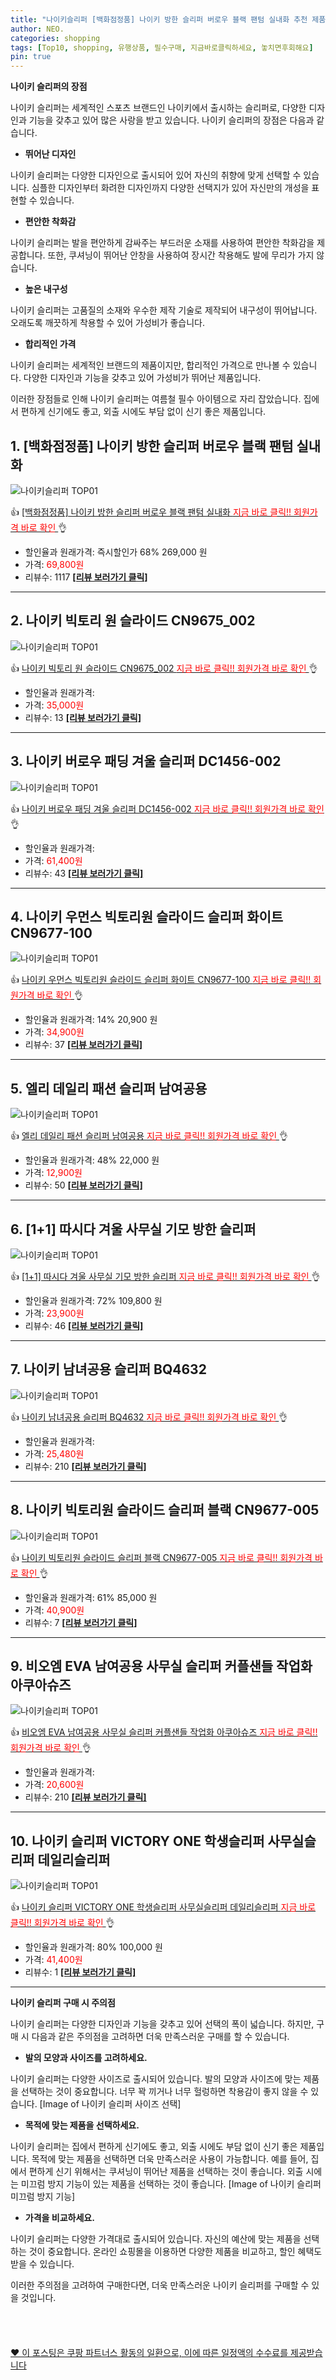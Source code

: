 ```yaml
---
title: "나이키슬리퍼 [백화점정품] 나이키 방한 슬리퍼 버로우 블랙 팬텀 실내화 추천 제품 비교 최저 가격 비교 장점 구매가이드"
author: NEO.
categories: shopping
tags: [Top10, shopping, 유행상품, 필수구매, 지금바로클릭하세요, 놓치면후회해요]
pin: true
---
```

**나이키 슬리퍼의 장점**

나이키 슬리퍼는 세계적인 스포츠 브랜드인 나이키에서 출시하는 슬리퍼로, 다양한 디자인과 기능을 갖추고 있어 많은 사랑을 받고 있습니다. 나이키 슬리퍼의 장점은 다음과 같습니다.

* **뛰어난 디자인**

나이키 슬리퍼는 다양한 디자인으로 출시되어 있어 자신의 취향에 맞게 선택할 수 있습니다. 심플한 디자인부터 화려한 디자인까지 다양한 선택지가 있어 자신만의 개성을 표현할 수 있습니다.

* **편안한 착화감**

나이키 슬리퍼는 발을 편안하게 감싸주는 부드러운 소재를 사용하여 편안한 착화감을 제공합니다. 또한, 쿠셔닝이 뛰어난 안창을 사용하여 장시간 착용해도 발에 무리가 가지 않습니다.

* **높은 내구성**

나이키 슬리퍼는 고품질의 소재와 우수한 제작 기술로 제작되어 내구성이 뛰어납니다. 오래도록 깨끗하게 착용할 수 있어 가성비가 좋습니다.

* **합리적인 가격**

나이키 슬리퍼는 세계적인 브랜드의 제품이지만, 합리적인 가격으로 만나볼 수 있습니다. 다양한 디자인과 기능을 갖추고 있어 가성비가 뛰어난 제품입니다.

이러한 장점들로 인해 나이키 슬리퍼는 여름철 필수 아이템으로 자리 잡았습니다. 집에서 편하게 신기에도 좋고, 외출 시에도 부담 없이 신기 좋은 제품입니다.

   

## 1. [백화점정품] 나이키 방한 슬리퍼 버로우 블랙 팬텀 실내화

![나이키슬리퍼 TOP01](https://thumbnail10.coupangcdn.com/thumbnails/remote/490x490ex/image/vendor_inventory/55b8/a79621eb15861261491ca082fff483fa8909e831c3a1230fba40bd72ef10.png)


👍 [[백화점정품] 나이키 방한 슬리퍼 버로우 블랙 팬텀 실내화 <font color=red> 지금 바로 클릭!! 회원가격 바로 확인 </font> ](https://link.coupang.com/re/AFFSDP?lptag=AF3617701&subid=GithubCoopas&pageKey=6916410387&traceid=V0-153&itemId=16686588567&vendorItemId=87771903056) 👌 


- 할인율과 원래가격: 즉시할인가 68%  269,000   원
- 가격: <span style='color:red'>69,800원</span>
- 리뷰수: 1117  [**[리뷰 보러가기 클릭]**](https://link.coupang.com/re/AFFSDP?lptag=AF3617701&subid=GithubCoopas&pageKey=6916410387&traceid=V0-153&itemId=16686588567&vendorItemId=87771903056)

---


   

## 2. 나이키 빅토리 원 슬라이드 CN9675_002

![나이키슬리퍼 TOP01](https://thumbnail8.coupangcdn.com/thumbnails/remote/490x490ex/image/vendor_inventory/6198/ebbb486cf80ec1f1e83083f4738bff1c8e38dc0039fe36415233f992b8a1.jpg)


👍 [나이키 빅토리 원 슬라이드 CN9675_002 <font color=red> 지금 바로 클릭!! 회원가격 바로 확인 </font> ](https://link.coupang.com/re/AFFSDP?lptag=AF3617701&subid=GithubCoopas&pageKey=4806043589&traceid=V0-153&itemId=6176630195&vendorItemId=85863085857) 👌 


- 할인율과 원래가격: 
- 가격: <span style='color:red'>35,000원</span>
- 리뷰수: 13  [**[리뷰 보러가기 클릭]**](https://link.coupang.com/re/AFFSDP?lptag=AF3617701&subid=GithubCoopas&pageKey=4806043589&traceid=V0-153&itemId=6176630195&vendorItemId=85863085857)

---


   

## 3. 나이키 버로우 패딩 겨울 슬리퍼 DC1456-002

![나이키슬리퍼 TOP01](https://thumbnail8.coupangcdn.com/thumbnails/remote/490x490ex/image/vendor_inventory/05db/3645829e36299571f1f834e5a9d8154b28ecda1be36f2dbb83bcb46d770d.jpg)


👍 [나이키 버로우 패딩 겨울 슬리퍼 DC1456-002 <font color=red> 지금 바로 클릭!! 회원가격 바로 확인 </font> ](https://link.coupang.com/re/AFFSDP?lptag=AF3617701&subid=GithubCoopas&pageKey=6804155622&traceid=V0-153&itemId=16074497109&vendorItemId=87749451258) 👌 


- 할인율과 원래가격: 
- 가격: <span style='color:red'>61,400원</span>
- 리뷰수: 43  [**[리뷰 보러가기 클릭]**](https://link.coupang.com/re/AFFSDP?lptag=AF3617701&subid=GithubCoopas&pageKey=6804155622&traceid=V0-153&itemId=16074497109&vendorItemId=87749451258)

---


   

## 4. 나이키 우먼스 빅토리원 슬라이드 슬리퍼 화이트 CN9677-100

![나이키슬리퍼 TOP01](https://thumbnail6.coupangcdn.com/thumbnails/remote/490x490ex/image/vendor_inventory/bf8c/a7d3e5d611c00e40b86adcd8e731be3bc9e0d8075dede82a0f9d99c0c54a.jpg)


👍 [나이키 우먼스 빅토리원 슬라이드 슬리퍼 화이트 CN9677-100 <font color=red> 지금 바로 클릭!! 회원가격 바로 확인 </font> ](https://link.coupang.com/re/AFFSDP?lptag=AF3617701&subid=GithubCoopas&pageKey=7495863317&traceid=V0-153&itemId=19610948478&vendorItemId=86907444410) 👌 


- 할인율과 원래가격: 14%  20,900   원
- 가격: <span style='color:red'>34,900원</span>
- 리뷰수: 37  [**[리뷰 보러가기 클릭]**](https://link.coupang.com/re/AFFSDP?lptag=AF3617701&subid=GithubCoopas&pageKey=7495863317&traceid=V0-153&itemId=19610948478&vendorItemId=86907444410)

---


   

## 5. 엘리 데일리 패션 슬리퍼 남여공용

![나이키슬리퍼 TOP01](https://thumbnail6.coupangcdn.com/thumbnails/remote/490x490ex/image/vendor_inventory/a722/a0c9d044090bd2e2bd2cdc2845bf30ed7a149c3a380c9c6ab10eb355944f.png)


👍 [엘리 데일리 패션 슬리퍼 남여공용 <font color=red> 지금 바로 클릭!! 회원가격 바로 확인 </font> ](https://link.coupang.com/re/AFFSDP?lptag=AF3617701&subid=GithubCoopas&pageKey=7319853271&traceid=V0-153&itemId=18771741257&vendorItemId=85972406783) 👌 


- 할인율과 원래가격: 48%  22,000   원
- 가격: <span style='color:red'>12,900원</span>
- 리뷰수: 50  [**[리뷰 보러가기 클릭]**](https://link.coupang.com/re/AFFSDP?lptag=AF3617701&subid=GithubCoopas&pageKey=7319853271&traceid=V0-153&itemId=18771741257&vendorItemId=85972406783)

---


   

## 6. [1+1] 따시다 겨울 사무실 기모 방한 슬리퍼

![나이키슬리퍼 TOP01](https://thumbnail10.coupangcdn.com/thumbnails/remote/490x490ex/image/vendor_inventory/9e28/13cf959f223ad32cfb4553caafcfcc116c83682c8dd1e102e36c21a37207.png)


👍 [[1+1] 따시다 겨울 사무실 기모 방한 슬리퍼 <font color=red> 지금 바로 클릭!! 회원가격 바로 확인 </font> ](https://link.coupang.com/re/AFFSDP?lptag=AF3617701&subid=GithubCoopas&pageKey=7720506671&traceid=V0-153&itemId=20719302683&vendorItemId=87790170985) 👌 


- 할인율과 원래가격: 72%  109,800   원
- 가격: <span style='color:red'>23,900원</span>
- 리뷰수: 46  [**[리뷰 보러가기 클릭]**](https://link.coupang.com/re/AFFSDP?lptag=AF3617701&subid=GithubCoopas&pageKey=7720506671&traceid=V0-153&itemId=20719302683&vendorItemId=87790170985)

---


   

## 7. 나이키 남녀공용 슬리퍼 BQ4632

![나이키슬리퍼 TOP01](https://thumbnail8.coupangcdn.com/thumbnails/remote/490x490ex/image/vendor_inventory/ea21/a4ce1a5dd2ffa8150172bd0bcafb74e988b55d05aa12dd24f57c651403b2.jpg)


👍 [나이키 남녀공용 슬리퍼 BQ4632 <font color=red> 지금 바로 클릭!! 회원가격 바로 확인 </font> ](https://link.coupang.com/re/AFFSDP?lptag=AF3617701&subid=GithubCoopas&pageKey=7353530700&traceid=V0-153&itemId=18928399763&vendorItemId=86055280433) 👌 


- 할인율과 원래가격: 
- 가격: <span style='color:red'>25,480원</span>
- 리뷰수: 210  [**[리뷰 보러가기 클릭]**](https://link.coupang.com/re/AFFSDP?lptag=AF3617701&subid=GithubCoopas&pageKey=7353530700&traceid=V0-153&itemId=18928399763&vendorItemId=86055280433)

---


   

## 8. 나이키 빅토리원 슬라이드 슬리퍼 블랙 CN9677-005

![나이키슬리퍼 TOP01](https://thumbnail6.coupangcdn.com/thumbnails/remote/490x490ex/image/vendor_inventory/92d5/8b6e3e715aeefeefbd085c0a96cac7551842f6b8c7d45732970ab60fcd5a.jpg)


👍 [나이키 빅토리원 슬라이드 슬리퍼 블랙 CN9677-005 <font color=red> 지금 바로 클릭!! 회원가격 바로 확인 </font> ](https://link.coupang.com/re/AFFSDP?lptag=AF3617701&subid=GithubCoopas&pageKey=7152006059&traceid=V0-153&itemId=17982339398&vendorItemId=87413845811) 👌 


- 할인율과 원래가격: 61%  85,000   원
- 가격: <span style='color:red'>40,900원</span>
- 리뷰수: 7  [**[리뷰 보러가기 클릭]**](https://link.coupang.com/re/AFFSDP?lptag=AF3617701&subid=GithubCoopas&pageKey=7152006059&traceid=V0-153&itemId=17982339398&vendorItemId=87413845811)

---


   

## 9. 비오엠 EVA 남여공용 사무실 슬리퍼 커플샌들 작업화 아쿠아슈즈

![나이키슬리퍼 TOP01](https://thumbnail7.coupangcdn.com/thumbnails/remote/490x490ex/image/vendor_inventory/4009/6bed2addd0b5444eecbb4dedc9c860bff58df2e5265af0e3b8a89904f63a.png)


👍 [비오엠 EVA 남여공용 사무실 슬리퍼 커플샌들 작업화 아쿠아슈즈 <font color=red> 지금 바로 클릭!! 회원가격 바로 확인 </font> ](https://link.coupang.com/re/AFFSDP?lptag=AF3617701&subid=GithubCoopas&pageKey=7622051693&traceid=V0-153&itemId=20210538171&vendorItemId=87293814462) 👌 


- 할인율과 원래가격: 
- 가격: <span style='color:red'>20,600원</span>
- 리뷰수: 210  [**[리뷰 보러가기 클릭]**](https://link.coupang.com/re/AFFSDP?lptag=AF3617701&subid=GithubCoopas&pageKey=7622051693&traceid=V0-153&itemId=20210538171&vendorItemId=87293814462)

---


   

## 10. 나이키 슬리퍼 VICTORY ONE 학생슬리퍼 사무실슬리퍼 데일리슬리퍼

![나이키슬리퍼 TOP01](https://thumbnail7.coupangcdn.com/thumbnails/remote/490x490ex/image/vendor_inventory/8c8d/8dc1504ee3fb3f75251a753129187ab3b3fb283973a04e2480b4517c1d87.jpg)


👍 [나이키 슬리퍼 VICTORY ONE 학생슬리퍼 사무실슬리퍼 데일리슬리퍼 <font color=red> 지금 바로 클릭!! 회원가격 바로 확인 </font> ](https://link.coupang.com/re/AFFSDP?lptag=AF3617701&subid=GithubCoopas&pageKey=7434886307&traceid=V0-153&itemId=19319134945&vendorItemId=86433289574) 👌 


- 할인율과 원래가격: 80%  100,000   원
- 가격: <span style='color:red'>41,400원</span>
- 리뷰수: 1  [**[리뷰 보러가기 클릭]**](https://link.coupang.com/re/AFFSDP?lptag=AF3617701&subid=GithubCoopas&pageKey=7434886307&traceid=V0-153&itemId=19319134945&vendorItemId=86433289574)

---
**나이키 슬리퍼 구매 시 주의점**

나이키 슬리퍼는 다양한 디자인과 기능을 갖추고 있어 선택의 폭이 넓습니다. 하지만, 구매 시 다음과 같은 주의점을 고려하면 더욱 만족스러운 구매를 할 수 있습니다.

* **발의 모양과 사이즈를 고려하세요.**

나이키 슬리퍼는 다양한 사이즈로 출시되어 있습니다. 발의 모양과 사이즈에 맞는 제품을 선택하는 것이 중요합니다. 너무 꽉 끼거나 너무 헐렁하면 착용감이 좋지 않을 수 있습니다.
[Image of 나이키 슬리퍼 사이즈 선택]

* **목적에 맞는 제품을 선택하세요.**

나이키 슬리퍼는 집에서 편하게 신기에도 좋고, 외출 시에도 부담 없이 신기 좋은 제품입니다. 목적에 맞는 제품을 선택하면 더욱 만족스러운 사용이 가능합니다. 예를 들어, 집에서 편하게 신기 위해서는 쿠셔닝이 뛰어난 제품을 선택하는 것이 좋습니다. 외출 시에는 미끄럼 방지 기능이 있는 제품을 선택하는 것이 좋습니다.
[Image of 나이키 슬리퍼 미끄럼 방지 기능]

* **가격을 비교하세요.**

나이키 슬리퍼는 다양한 가격대로 출시되어 있습니다. 자신의 예산에 맞는 제품을 선택하는 것이 중요합니다. 온라인 쇼핑몰을 이용하면 다양한 제품을 비교하고, 할인 혜택도 받을 수 있습니다.

이러한 주의점을 고려하여 구매한다면, 더욱 만족스러운 나이키 슬리퍼를 구매할 수 있을 것입니다.<br><br><br><br><br> [ ❤  이 포스팅은 쿠팡 파트너스 활동의 일환으로, 이에 따른 일정액의 수수료를 제공받습니다](https://link.coupang.com/a/bcEFyh)